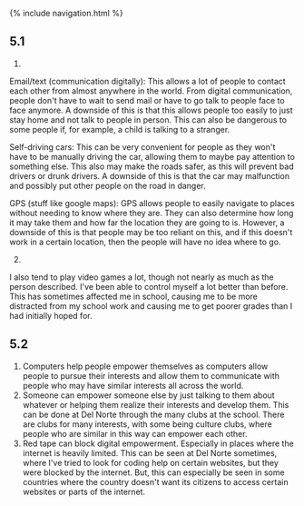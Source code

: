 {% include navigation.html %}

## 5.1
1. 
Email/text (communication digitally): This allows a lot of people to contact each other from almost anywhere in the world. From digital communication, people don't have to wait to send mail or have to go talk to people face to face anymore. A downside of this is that this allows people too easily to just stay home and not talk to people in person. This can also be dangerous to some people if, for example, a child is talking to a stranger.

Self-driving cars: This can be very convenient for people as they won't have to be manually driving the car, allowing them to maybe pay attention to something else. This also may make the roads safer, as this will prevent bad drivers or drunk drivers. A downside of this is that the car may malfunction and possibly put other people on the road in danger.  

GPS (stuff like google maps): GPS allows people to easily navigate to places without needing to know where they are. They can also determine how long it may take them and how far the location they are going to is. However, a downside of this is that people may be too reliant on this, and if this doesn't work in a certain location, then the people will have no idea where to go.

2.
I also tend to play video games a lot, though not nearly as much as the person described. I've been able to control myself a lot better than before. This has sometimes affected me in school, causing me to be more distracted from my school work and causing me to get poorer grades than I had initially hoped for.

## 5.2
1. Computers help people empower themselves as computers allow people to pursue their interests and allow them to communicate with people who may have similar interests all across the world.
2. Someone can empower someone else by just talking to them about whatever or helping them realize their interests and develop them. This can be done at Del Norte through the many clubs at the school. There are clubs for many interests, with some being culture clubs, where people who are similar in this way can empower each other.
3. Red tape can block digital empowerment. Especially in places where the internet is heavily limited. This can be seen at Del Norte sometimes, where I've tried to look for coding help on certain websites, but they were blocked by the internet. But, this can especially be seen in some countries where the country doesn't want its citizens to access certain websites or parts of the internet.
